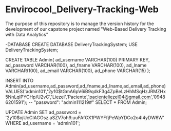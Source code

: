 # Envirocool_Delivery-Tracking-Web
The purpose of this repository is to manage the version history for the development of our capstone project named "Web-Based Delivery Tracking with Data Analytics"

-DATABASE
CREATE DATABASE DeliveryTrackingSystem;
USE DeliveryTrackingSystem;

CREATE TABLE Admin(
   ad_username VARCHAR(100) PRIMARY KEY, 
   ad_password VARCHAR(100),
   ad_fname VARCHAR(100),
   ad_lname VARCHAR(100),
   ad_email VARCHAR(100),
   ad_phone VARCHAR(15)
);

INSERT INTO Admin(ad_username,ad_password,ad_fname,ad_lname,ad_email,ad_phone) 
VALUES('admin101','$2y$10$tGmA6pV6iB9qdkF3g4ZpBeLzHhMSqHzJRMZHx5NnLqlPYCHp/U2vC','Liezel','Paciente','pacienteliezel04@gmail.com','09486201591');
-- "password": "admin111219#"
SELECT * FROM Admin;

UPDATE Admin
SET ad_password = '$2y$10$ojUcCIAGOsz.aSZV7oh9.uuFAfGX1PWYFfjPeWpYDCo2o4l4yDW6W'
WHERE ad_username = 'admin101';

